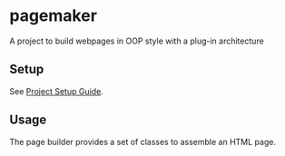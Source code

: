 # pagemaker

A project to build webpages in OOP style with a plug-in architecture

## Setup

See [Project Setup Guide](docs/setup_guide.md).

## Usage

The page builder provides a set of classes to assemble an HTML page.
